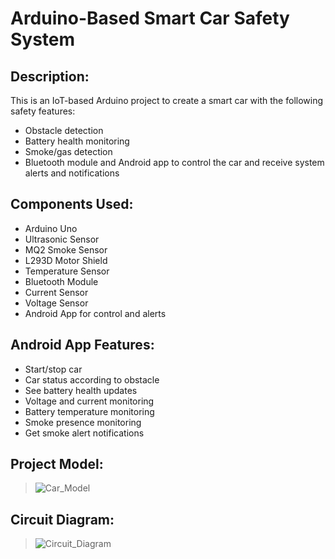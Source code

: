 # Arduino-Based Smart Car Safety System

## Description:
This is an IoT-based Arduino project to create a smart car with the following safety features:
- Obstacle detection
- Battery health monitoring
- Smoke/gas detection
- Bluetooth module and Android app to control the car and receive system alerts and notifications


##  Components Used:
- Arduino Uno
- Ultrasonic Sensor
- MQ2 Smoke Sensor
- L293D Motor Shield
- Temperature Sensor
- Bluetooth Module
- Current Sensor
- Voltage Sensor
- Android App for control and alerts

## Android App Features:
- Start/stop car
- Car status according to obstacle
- See battery health updates
- Voltage and current monitoring
- Battery temperature monitoring
- Smoke presence monitoring
- Get smoke alert notifications



## Project Model:
> ![Car_Model](https://github.com/user-attachments/assets/851b0217-a1e3-4fa4-92c3-1699a707fe9a)

## Circuit Diagram:
>![Circuit_Diagram](https://github.com/user-attachments/assets/e1cd4978-9fe9-41b7-8218-eb54a7e49cf5)
